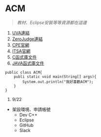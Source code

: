 # ACM
> *教材、Eclipse安裝等等資源都在這邊*

1. [UVA連結](https://uva.onlinejudge.org/)
2. [ZeroJudge連結](http://www.zerojudge.tw/)
3. [CPE官網](http://cpe.cse.nsysu.edu.tw/newest.php)
4. [ITSA官網](http://e-tutor.itsa.org.tw/e-Tutor/)
5. [C函式庫文件](http://www.cplusplus.com/)
6. [JAVA函式庫文件](http://docs.oracle.com/javase/7/docs/api/)

```
public class ACM{
    publi static void main(String[] args){
        System.out.println("我好喜歡ACM");
    }
}
```
1. 9/22
  * 架設環境、申請帳號
    * Dev C++
    * Eclipse
    * GitHub
    * Slack
